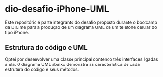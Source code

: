# dio-desafio-iPhone-UML

Este repositório é parte integranto do desafio proposto durante o bootcamp da DIO.me para a produção de um diagrama UML de um telefone celular do tipo iPhone. 

## Estrutura do código e UML
Optei por desenvolver uma classe principal contendo três interfaces ligadas a ela. O diagrama UML abaixo demonstra as característica de cada estrutura do código e seus métodos.
